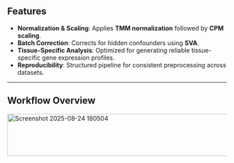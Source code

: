 

## Features

- **Normalization & Scaling**: Applies **TMM normalization** followed by **CPM scaling**.  
- **Batch Correction**: Corrects for hidden confounders using **SVA**.  
- **Tissue-Specific Analysis**: Optimized for generating reliable tissue-specific gene expression profiles.  
- **Reproducibility**: Structured pipeline for consistent preprocessing across datasets.

---

## Workflow Overview
<img width="605" height="97" alt="Screenshot 2025-08-24 180504" src="https://github.com/user-attachments/assets/388a75c3-5064-4e8f-8306-31679374a99e" />



